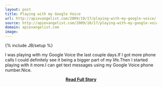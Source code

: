 ```yaml
---
layout: post
title: Playing with my Google Voice
url: http://apievangelist.com/2009/10/17/playing-with-my-google-voice/
source: http://apievangelist.com/2009/10/17/playing-with-my-google-voice/
domain: apievangelist.com
image: 
---
```

{% include JB/setup %}<p>I was playing with my Google Voice the last couple days.If I got more phone calls I could definitely see it being a bigger part of my life.Then I started playing with it more.I can get text messages using my Google Voice phone number.Nice.</p>
<center><p><a href="http://apievangelist.com/2009/10/17/playing-with-my-google-voice/" style='padding:25px; font-sze:18px; font-weight: bold;'>Read Full Story</a></p></center>
